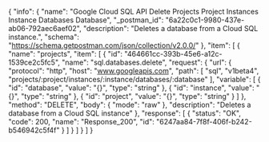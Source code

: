 {
  "info": {
    "name": "Google Cloud SQL API Delete Projects Project Instances Instance Databases Database",
    "_postman_id": "6a22c0c1-9980-437e-ab06-792aec6aef02",
    "description": "Deletes a database from a Cloud SQL instance.",
    "schema": "https://schema.getpostman.com/json/collection/v2.0.0/"
  },
  "item": [
    {
      "name": "projects",
      "item": [
        {
          "id": "464661cc-393b-45e6-a12c-1539ce2c5fc5",
          "name": "sql.databases.delete",
          "request": {
            "url": {
              "protocol": "http",
              "host": "www.googleapis.com",
              "path": [
                "sql",
                "v1beta4",
                "projects/:project/instances/:instance/databases/:database"
              ],
              "variable": [
                {
                  "id": "database",
                  "value": "{}",
                  "type": "string"
                },
                {
                  "id": "instance",
                  "value": "{}",
                  "type": "string"
                },
                {
                  "id": "project",
                  "value": "{}",
                  "type": "string"
                }
              ]
            },
            "method": "DELETE",
            "body": {
              "mode": "raw"
            },
            "description": "Deletes a database from a Cloud SQL instance"
          },
          "response": [
            {
              "status": "OK",
              "code": 200,
              "name": "Response_200",
              "id": "6247aa84-7f8f-406f-b242-b546942c5f4f"
            }
          ]
        }
      ]
    }
  ]
}